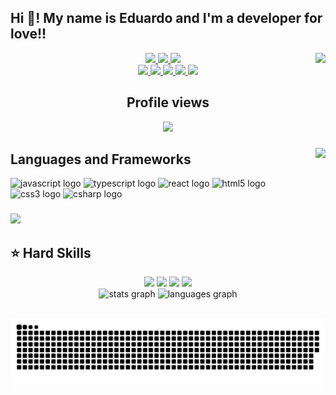 <div align="center">
  <h2 align="left"> Hi 👋! My name is Eduardo and I'm a developer for love!!  </h2>
  <img align="right" src="https://profile-counter.glitch.me/eduardoph/count.svg?"  />
</div> 

<div align="center">
  <a href="https://github.com/eduardoph" target="_blank">
    <img src="https://img.shields.io/badge/GitHub-100000?style=for-the-badge&logo=github&logoColor=white" target="_blank">
  </a>
  <a href = "mailto:eduardo.mendess@icloud.com">
    <img src="https://img.shields.io/badge/Gmail-D14836?style=for-the-badge&logo=gmail&logoColor=white">
  </a>
  <a href="https://www.linkedin.com/in/mendesseduardo/" target="_blank">
    <img src="https://img.shields.io/badge/-LinkedIn-%230077B5?style=for-the-badge&logo=linkedin&logoColor=white" target="_blank">
  </a>
  <br>
  <a href="https://instagram.com/eududu_mendes" target="_blank">
    <img src="https://img.shields.io/badge/-Instagram-%23E4405F?style=for-the-badge&logo=instagram&logoColor=white" target="_blank">
  </a>
  <a href="https://twitter.com/eududu_mendes" target="_blank">
    <img src="https://img.shields.io/badge/Twitter-1DA1F2?style=for-the-badge&logo=twitter&logoColor=white" target="_blank">
  </a>
  <a href="https://www.youtube.com/channel/UCsudDbm-RtOuPzZWtaEEQnw" target="_blank">
    <img src="https://img.shields.io/badge/YouTube-FF0000?style=for-the-badge&logo=youtube&logoColor=white" target="_blank">
  </a>
  <a href="https://music.youtube.com/playlist?list=PL6us3gUvbDzqluxW4Zef-zXY6rRsQe7N1" target="_blank">
    <img src="https://img.shields.io/badge/yt_music-FF0000?&style=for-the-badge&logo=youtubemusic&logoColor=white" target="_blank">
  </a>
  <a href="https://steamcommunity.com/id/EDUPH2123" target="_blank">
    <img src="https://img.shields.io/badge/Steam-000000?style=for-the-badge&logo=steam&logoColor=white" target="_blank">
  </a>
</div>

###

<div align="center">
  <h2 align="center">Profile views </h2>
  <img src="https://profile-counter.glitch.me/eduardoph/count.svg?"  />
</div>

###

<img align="right" height="150" src="https://avatars.githubusercontent.com/u/88357842?s=400&u=b9054125913c5032f58830682b1734881a80ac13&v=4"  />

###


<div align="left">
  <h2>  Languages and Frameworks </h2>
  <img src="https://cdn.jsdelivr.net/gh/devicons/devicon/icons/javascript/javascript-original.svg" height="30" width="42" alt="javascript logo"  />
  <img src="https://cdn.jsdelivr.net/gh/devicons/devicon/icons/typescript/typescript-plain.svg" height="30" width="42" alt="typescript logo"  />
  <img src="https://cdn.jsdelivr.net/gh/devicons/devicon/icons/react/react-original.svg" height="30" width="42" alt="react logo"  />
  <img src="https://cdn.jsdelivr.net/gh/devicons/devicon/icons/html5/html5-original.svg" height="30" width="42" alt="html5 logo"  />
  <img src="https://cdn.jsdelivr.net/gh/devicons/devicon/icons/css3/css3-original.svg" height="30" width="42" alt="css3 logo"  />
  <img src="https://cdn.jsdelivr.net/gh/devicons/devicon/icons/csharp/csharp-original.svg" height="30" width="42" alt="csharp logo"  />
</div>

###

 <img src="https://github-profile-trophy.vercel.app/?username=eduardoph&amp;theme=dracula&amp;row=2&amp;no-bg=true&amp;column=3&amp;margin-w=15&amp;margin-h=15"  style="max-width: 100%;">

## ⭐️ Hard Skills
<div align="center">
  <a href="https://img.shields.io/badge/-Python-05122A?style=flat&logo=python" target="_blank"><img src="https://img.shields.io/badge/-Python-05122A?style=flat&logo=python"></a>
  <a href="https://img.shields.io/badge/-HTML-05122A?style=flat&logo=html5" target="_blank"><img src="https://img.shields.io/badge/-HTML-05122A?style=flat&logo=html5"></a>
  <a href="https://img.shields.io/badge/-CSS-05122A?style=flat&logo=css3" target="_blank"><img src="https://img.shields.io/badge/-CSS-05122A?style=flat&logo=css3"></a>
  <a href="https://img.shields.io/badge/-Scrum-05122A?style=flat&logo=scrum" target="_blank"><img src="https://img.shields.io/badge/-Scrum-05122A?style=flat&logo=scrum"></a>
  
  <br>

  
<div align="center">
  <img src="https://edustats.vercel.app/api?hide_title=false&hide_rank=false&show_icons=true&include_all_commits=true&count_private=true&disable_animations=false&theme=nightowl&locale=en&hide_border=false&username=eduardoph" height="150" alt="stats graph"  />
  <img src="https://edustats.vercel.app/api/top-langs?locale=en&hide_title=false&layout=compact&card_width=320&langs_count=10&theme=nightowl&hide_border=false&username=eduardoph" height="150" alt="languages graph"  />
</div>
</div>

<br clear="both">

![Snake animation](https://github.com/eduardoph/eduardoph/blob/output/github-contribution-grid-snake-dark.svg)

###
